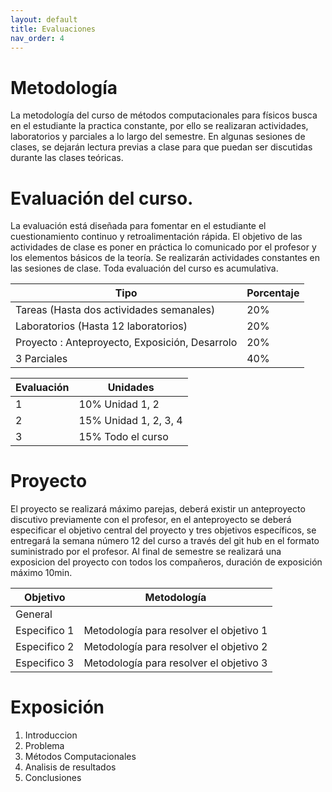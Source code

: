 ```yaml
---
layout: default
title: Evaluaciones
nav_order: 4
---
```



# Metodología

La metodología del curso de métodos computacionales para físicos busca en el estudiante la practica constante, por ello 
se realizaran actividades, laboratorios y parciales a lo largo del semestre. En algunas sesiones de clases, se dejarán 
lectura previas a clase para que puedan ser discutidas durante las clases teóricas.



# Evaluación del curso.

La evaluación está diseñada para fomentar en el estudiante el cuestionamiento continuo y retroalimentación rápida. El objetivo de las actividades de clase es poner en práctica lo comunicado por el profesor y los elementos básicos de la teoría. Se realizarán actividades constantes en las sesiones de clase. Toda evaluación del curso es acumulativa. 





|Tipo| Porcentaje|
|----|-------|
|Tareas (Hasta dos actividades semanales)|	 20%|
|Laboratorios  (Hasta 12 laboratorios)	| 20%
|Proyecto : Anteproyecto, Exposición, Desarrolo     |20%|
|3 Parciales 	 |40%|



|Evaluación| Unidades|
|----|-------|
|1| 10%	 Unidad 1, 2|
|2| 15% Unidad 1, 2, 3, 4 |
|3| 15% Todo el curso|



# Proyecto

El proyecto se realizará máximo  parejas, deberá existir un anteproyecto discutivo previamente con el profesor, en el anteproyecto se deberá especificar el objetivo central del proyecto y tres objetivos específicos, se entregará la semana número 12 del curso a través del git hub en el formato suministrado por el profesor. Al final de semestre se realizará una exposicion del proyecto con todos los compañeros, duración de exposición máximo 10min. 


|Objetivo| Metodología|
|----|-------|
|General     | |
|Especifico 1| Metodología para resolver el objetivo 1|
|Especifico 2| Metodología para resolver el objetivo 2|
|Especifico 3| Metodología para resolver el objetivo 3|



# Exposición

1. Introduccion 
2. Problema 
3. Métodos Computacionales
4. Analisis de resultados
5. Conclusiones  
